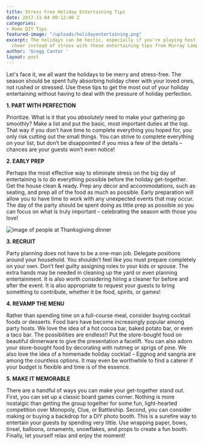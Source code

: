 ```yaml
---
title: Stress Free Holiday Entertaining Tips
date: 2017-11-04 00:12:00 Z
categories:
- Home DIY Tips
featured-image: "/uploads/holidayentertaining.png"
excerpt: The holidays can be hectic, especially if you're playing host. Spread holiday
  cheer instead of stress with these entertaining tips from Murray Lampert.
author: 'Gregg Cantor '
layout: post
---
```


Let's face it, we all want the holidays to be merry and stress-free. The season should be spent fully absorbing holiday cheer with your loved ones, not rushed or stressed. Use these tips to get the most out of your holiday entertaining without having to deal with the pressure of holiday perfection.

**1. PART WITH PERFECTION**

Prioritize. What is it that you *absolutely* need to make your gathering go smoothly? Make a list and put the basic, most important duties at the top. That way if you don’t have time to complete everything you hoped for, you only risk cutting out the small things. You can strive to complete everything on your list, but don’t be disappointed if you miss a few of the details – chances are your guests won’t even notice!

**2. EARLY PREP**

Perhaps the most effective way to eliminate stress on the big day of entertaining is to do everything possible before the holiday get-together. Get the house clean & ready. Prep any décor and accommodations, such as seating, and prep all of the food as much as possible. Early preparation will allow you to have time to work with any unexpected events that may occur. The day of the party should be spent doing as little prep as possible so you can focus on what is truly important – celebrating the season with those you love!

![image of people at Thanksgiving dinner](http://images.brandpointcontent.s3.amazonaws.com/30950236_wide.jpg "Stress-Free Holiday Entertaining Tips")

**3. RECRUIT**

Party planning does not have to be a one-man job. Delegate positions around your household. You shouldn’t feel like you must prepare completely on your own. Don’t feel guilty assigning roles to your kids or spouse. The extra hands may be needed in cleaning up the yard or even planning entertainment. It is also worth considering hiring a cleaner for before and after the event. It is also  appropriate to request your guests to bring something to contribute, whether it be food, spirits, or games!

**4. REVAMP THE MENU**

Rather than spending time on a full-course meal, consider buying cocktail foods or desserts. Food bars have become increasingly popular among party hosts. We love the idea of a hot cocoa bar, baked potato bar, or even a taco bar. The possibilities are endless!! Put the store-bought food on beautiful dinnerware to give the presentation a facelift. You can also adorn your store-bought food by decorating with nutmeg or sprigs of pine. We also love the idea of a homemade holiday cocktail – Eggnog and sangria are among the countless options. It may even be worthwhile to find a caterer if your budget is flexible and time is of the essence.

**5. MAKE IT MEMORABLE**

There are a handful of ways you can make your get-together stand out. First, you can set up a classic board games corner. Nothing is more nostalgic than getting the group together for some fun, light-hearted competition over Monopoly, Clue, or Battleship. Second, you can consider making or buying a backdrop for a DIY photo booth. This is a surefire way to entertain your guests by spending very little. Use wrapping paper, bows, tinsel, balloons, ornaments, snowflakes, and props to create a fun booth. Finally, let yourself relax and enjoy the moment!
